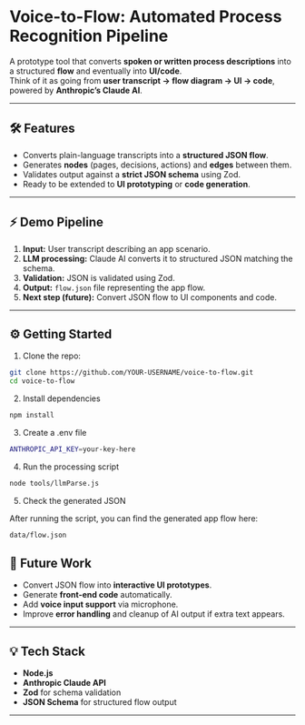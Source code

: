 # Voice-to-Flow: Automated Process Recognition Pipeline

A prototype tool that converts **spoken or written process descriptions** into a structured **flow** and eventually into **UI/code**.  
Think of it as going from **user transcript → flow diagram → UI → code**, powered by **Anthropic’s Claude AI**.

---

## 🛠 Features

- Converts plain-language transcripts into a **structured JSON flow**.
- Generates **nodes** (pages, decisions, actions) and **edges** between them.
- Validates output against a **strict JSON schema** using Zod.
- Ready to be extended to **UI prototyping** or **code generation**.

---

## ⚡ Demo Pipeline

1. **Input:** User transcript describing an app scenario.
2. **LLM processing:** Claude AI converts it to structured JSON matching the schema.
3. **Validation:** JSON is validated using Zod.
4. **Output:** `flow.json` file representing the app flow.
5. **Next step (future):** Convert JSON flow to UI components and code.

---

## ⚙️ Getting Started

1. Clone the repo:

```bash
git clone https://github.com/YOUR-USERNAME/voice-to-flow.git
cd voice-to-flow 
```

2. Install dependencies

```bash
npm install
```

3. Create a .env file

```bash
ANTHROPIC_API_KEY=your-key-here
```

4. Run the processing script

```bash
node tools/llmParse.js
```

5. Check the generated JSON

After running the script, you can find the generated app flow here:

```bash
data/flow.json
```

## 🔮 Future Work

- Convert JSON flow into **interactive UI prototypes**.
- Generate **front-end code** automatically.
- Add **voice input support** via microphone.
- Improve **error handling** and cleanup of AI output if extra text appears.

---

## 💡 Tech Stack

- **Node.js**
- **Anthropic Claude API**
- **Zod** for schema validation
- **JSON Schema** for structured flow output

---
